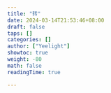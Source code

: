 ```yaml
---
title: "转"
date: 2024-03-14T21:53:46+08:00
draft: false
taps: []
categories: []
author: ["Yeelight"]
showtoc: true
weight: -80
math: false
readingTime: true

---
```

